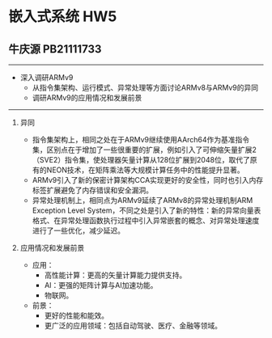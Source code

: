 # 嵌入式系统 HW5

## 牛庆源 PB21111733

---

* 深入调研ARMv9
  * 从指令集架构、运行模式、异常处理等方面讨论ARMv8与ARMv9的异同
  * 调研ARMv9的应用情况和发展前景

---

1. 异同

   * 指令集架构上，相同之处在于ARMv9继续使用AArch64作为基准指令集，区别点在于增加了一些很重要的扩展，例如引入了可伸缩矢量扩展2（SVE2）指令集，使处理器矢量计算从128位扩展到2048位，取代了原有的NEON技术，在矩阵乘法等大规模计算任务中的性能提升显著。
   * ARMv9引入了新的保密计算架构CCA实现更好的安全性，同时也引入内存标签扩展避免了内存错误和安全漏洞。
   * 异常处理机制上，相同点为ARMv9延续了ARMv8的异常处理机制ARM Exception Level System，不同之处是引入了新的特性：新的异常向量表格式、在异常处理函数执行过程中引入异常嵌套的概念、对异常处理速度进行了一些优化，减少延迟。

   

2. 应用情况和发展前景

   * 应用：
     * 高性能计算：更高的矢量计算能力提供支持。
     * AI：更强的矩阵计算与AI加速功能。
     * 物联网。
   * 前景：
     * 更好的性能和能效。
     * 更广泛的应用领域：包括自动驾驶、医疗、金融等领域。